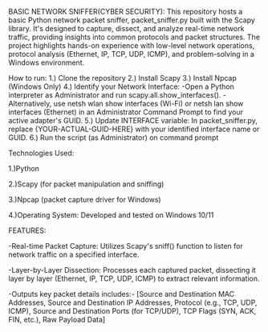 BASIC NETWORK SNIFFER(CYBER SECURITY):
This repository hosts a basic Python network packet sniffer, 
packet_sniffer.py built with the Scapy library. It's designed to capture, dissect, and analyze real-time network traffic, providing insights into common protocols and packet structures. The project highlights hands-on experience with low-level network operations, protocol analysis (Ethernet, IP, TCP, UDP, ICMP), and problem-solving in a Windows environment.

How to run:
1.) Clone the repository
2.) Install Scapy
3.) Install Npcap (Windows Only)
4.) Identify your Network Interface:
-Open a Python interpreter as Administrator and run scapy.all.show_interfaces().
-Alternatively, use netsh wlan show interfaces (Wi-Fi) or netsh lan show interfaces (Ethernet) in an Administrator Command Prompt to find your active adapter's GUID.
5.) Update INTERFACE variable: In packet_sniffer.py, replace {YOUR-ACTUAL-GUID-HERE} with your identified interface name or GUID.
6.) Run the script (as Administrator) on command prompt

Technologies Used:

1.)Python 

2.)Scapy (for packet manipulation and sniffing) 

3.)Npcap (packet capture driver for Windows) 

4.)Operating System: Developed and tested on Windows 10/11 

FEATURES:

-Real-time Packet Capture: Utilizes Scapy's sniff() function to listen for network traffic on a specified interface. 

-Layer-by-Layer Dissection: Processes each captured packet, dissecting it layer by layer (Ethernet, IP, TCP, UDP, ICMP) to extract relevant information. 

-Outputs key packet details includes:- [Source and Destination MAC Addresses, Source and Destination IP Addresses, Protocol (e.g., TCP, UDP, ICMP), Source and Destination Ports (for TCP/UDP), TCP Flags (SYN, ACK, FIN, etc.), Raw Payload Data] 
